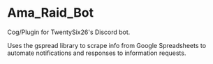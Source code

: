 # Ama_Raid_Bot
Cog/Plugin for TwentySix26's Discord bot.

Uses the gspread library to scrape info from Google Spreadsheets to automate notifications and responses to information requests.
